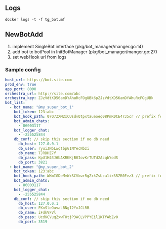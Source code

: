 ## Logs
```shell script
docker logs -t -f tg_bot.mf
```

## NewBotAdd
1. implement SingleBot interface (pkg/bot_manager/manger.go:14)
1. add bot to botPool in InitBotManager (pkg/bot_manager/manger.go:27)
1. set webHook url from logs

### Sample config
```yaml
host_url: https://bot.site.com
prod_env: true
app_port: 8090
orchestra_url: http://site.com/abc
orchestra_key: ZJzVdtXD56amDYAhuRcFOgUBk6pZJzVdtXD56amDYAhuRcFOgUBk
bot_list:
  - bot_name: "@my_super_bot_1"
    bot_token: 123:abc
    bot_hook_path: 07Q7ZXM2xCUsdvQtpxtaueoeq08PmR0CE4735cr // prefix for webhook updates
    bot_admin_chats:
      - 86003117
    bot_logger_chat:
      - -255525844
    db_conf: // skip this section if no db need
      db_host: 127.0.0.1
      db_user: ryuiJNbLwqtbpG1NYecNbzi
      db_name: TJRDHZ7f
      db_pass: KpU1H43J6bAKRKKjB0IovKrTUTd2AcqbYodS
      db_port: 3821
  - bot_name: "@my_super_bot_2"
    bot_token: 123:abc
    bot_hook_path: WKmIGDeMvWxSCVkwrRgZxkZsUca1ir35ZR0Eez3 // prefix for webhook updates
    bot_admin_chats:
      - 86003117
    bot_logger_chat:
      - -255525844
    db_conf: // skip this section if no db need
      db_host: 127.0.0.1
      db_user: PXnSleOuvaLBNgI2YxJCLRB
      db_name: iFdkVFVl
      db_pass: UcdKCVuqZxwTOtjP3ACLVPPYEil1KTfAbZvO
      db_port: 3519

```